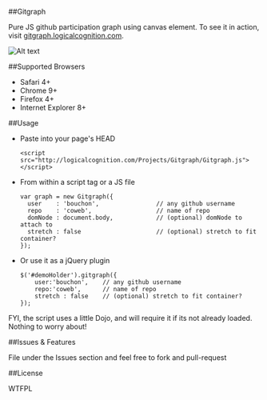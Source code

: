 ##Gitgraph

Pure JS github participation graph using canvas element. To see it in action, visit [gitgraph.logicalcognition.com](http://gitgraph.logicalcognition.com).

![Alt text](http://logicalcognition.com/Projects/Gitgraph/demo/images/screenshot.png)

##Supported Browsers

* Safari 4+
* Chrome 9+
* Firefox 4+
* Internet Explorer 8+

##Usage

* Paste into your page's HEAD

	```console
	<script src="http://logicalcognition.com/Projects/Gitgraph/Gitgraph.js"></script>
	```

* From within a script tag or a JS file
	
	```console
	var graph = new Gitgraph({ 
	  user    : 'bouchon',                // any github username
	  repo    : 'coweb',                  // name of repo
	  domNode : document.body,            // (optional) domNode to attach to 
	  stretch : false                     // (optional) stretch to fit container?
	});
	```

* Or use it as a jQuery plugin

	```console
	$('#demoHolder').gitgraph({
		user:'bouchon',    // any github username
		repo:'coweb',      // name of repo
		stretch : false    // (optional) stretch to fit container?
	});
	```
	
FYI, the script uses a little Dojo, and will require it if its not already loaded. Nothing to worry about!

##Issues & Features

File under the Issues section and feel free to fork and pull-request

##License

WTFPL